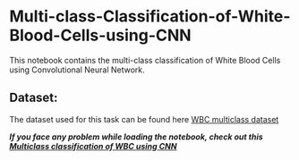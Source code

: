# Multi-class-Classification-of-White-Blood-Cells-using-CNN
This notebook contains the multi-class classification of White Blood Cells using Convolutional Neural Network.


## Dataset:
The dataset used for this task can be found here [WBC multiclass dataset](https://www.kaggle.com/alifrahman/main-dataset)


***If you face any problem while loading the notebook, check out this [Multiclass classification of WBC using CNN](https://www.kaggle.com/alifrahman/multiclass-wbc-classification-in-cnn-91-95-acc/notebook)***
